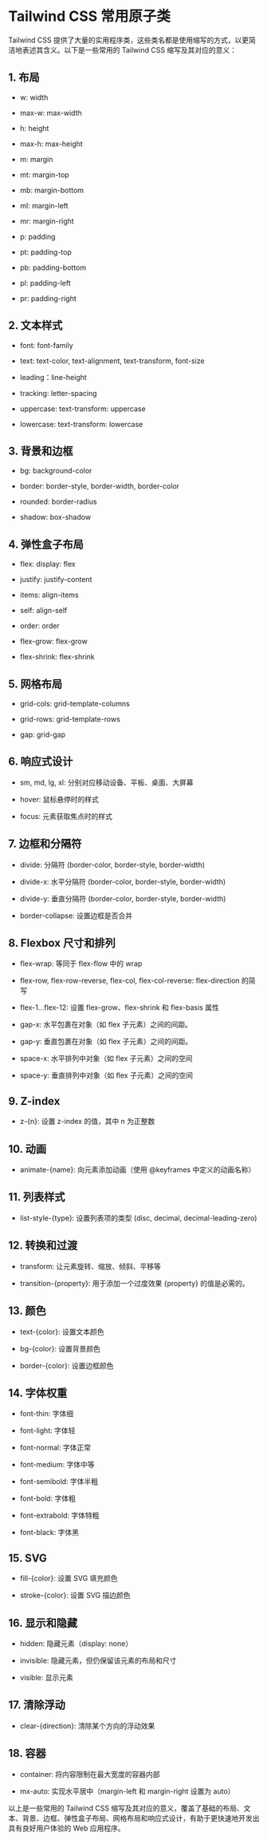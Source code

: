 
# Tailwind CSS 常用原子类
Tailwind CSS 提供了大量的实用程序类，这些类名都是使用缩写的方式，以更简洁地表述其含义。以下是一些常用的 Tailwind CSS 缩写及其对应的意义：


## 1. 布局



- w: width

- max-w: max-width

- h: height

- max-h: max-height

- m: margin

- mt: margin-top

- mb: margin-bottom

- ml: margin-left

- mr: margin-right

- p: padding

- pt: padding-top

- pb: padding-bottom

- pl: padding-left

- pr: padding-right



## 2. 文本样式


- font: font-family

- text: text-color, text-alignment, text-transform, font-size

- leading：line-height

- tracking: letter-spacing

- uppercase: text-transform: uppercase

- lowercase: text-transform: lowercase



## 3. 背景和边框



- bg: background-color

- border: border-style, border-width, border-color

- rounded: border-radius

- shadow: box-shadow



## 4. 弹性盒子布局



- flex: display: flex

- justify: justify-content

- items: align-items

- self: align-self

- order: order

- flex-grow: flex-grow

- flex-shrink: flex-shrink



## 5. 网格布局



- grid-cols: grid-template-columns

- grid-rows: grid-template-rows

- gap: grid-gap


## 6. 响应式设计



- sm, md, lg, xl: 分别对应移动设备、平板、桌面、大屏幕

- hover: 鼠标悬停时的样式

- focus: 元素获取焦点时的样式



## 7. 边框和分隔符

- divide: 分隔符 (border-color, border-style, border-width)

- divide-x: 水平分隔符 (border-color, border-style, border-width)

- divide-y: 垂直分隔符 (border-color, border-style, border-width)

- border-collapse: 设置边框是否合并



## 8. Flexbox 尺寸和排列



- flex-wrap: 等同于 flex-flow 中的 wrap

- flex-row, flex-row-reverse, flex-col, flex-col-reverse: flex-direction 的简写

- flex-1...flex-12: 设置 flex-grow、flex-shrink 和 flex-basis 属性

- gap-x: 水平包裹在对象（如 flex 子元素）之间的间距。

- gap-y: 垂直包裹在对象（如 flex 子元素）之间的间距。

- space-x: 水平排列中对象（如 flex 子元素）之间的空间

- space-y: 垂直排列中对象（如 flex 子元素）之间的空间



## 9. Z-index



- z-{n}: 设置 z-index 的值，其中 n 为正整数



## 10. 动画



- animate-{name}: 向元素添加动画（使用 @keyframes 中定义的动画名称）



## 11. 列表样式

- list-style-{type}: 设置列表项的类型 (disc, decimal, decimal-leading-zero)

## 12. 转换和过渡

- transform: 让元素旋转、缩放、倾斜、平移等

- transition-{property}: 用于添加一个过度效果 {property} 的值是必需的。



## 13. 颜色



- text-{color}: 设置文本颜色

- bg-{color}: 设置背景颜色

- border-{color}: 设置边框颜色



## 14. 字体权重



- font-thin: 字体细

- font-light: 字体轻

- font-normal: 字体正常

- font-medium: 字体中等

- font-semibold: 字体半粗

- font-bold: 字体粗

- font-extrabold: 字体特粗

- font-black: 字体黑



## 15. SVG



- fill-{color}: 设置 SVG 填充颜色

- stroke-{color}: 设置 SVG 描边颜色



## 16. 显示和隐藏



- hidden: 隐藏元素（display: none）

- invisible: 隐藏元素，但仍保留该元素的布局和尺寸

- visible: 显示元素



## 17. 清除浮动



- clear-{direction}: 清除某个方向的浮动效果



## 18. 容器



- container: 将内容限制在最大宽度的容器内部

- mx-auto: 实现水平居中（margin-left 和 margin-right 设置为 auto）

以上是一些常用的 Tailwind CSS 缩写及其对应的意义，覆盖了基础的布局、文本、背景、边框、弹性盒子布局、网格布局和响应式设计，有助于更快速地开发出具有良好用户体验的 Web 应用程序。